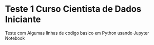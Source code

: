 # Teste 1 Curso Cientista de Dados Iniciante
Teste com Algumas linhas de codigo basico em Python usando Jupyter Notebook
